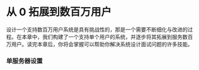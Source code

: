 # 从 0 拓展到数百万用户

设计一个支持数百万用户系统是具有挑战性的，那是一个需要不断细化与改进的过程。在本章中，我们构建了一个支持单个用户的系统，并逐步将其拓展到服务数百万用户。读完本章后，你将会掌握可以帮助你解决系统设计面试问题的许多技能。

### 单服务器设置

